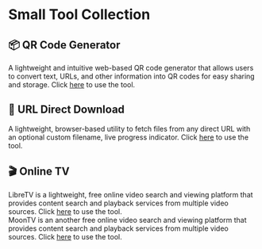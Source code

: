 # Small Tool Collection

## 📦 QR Code Generator

A lightweight and intuitive web-based QR code generator that allows users to convert text, URLs, and other information into QR codes for easy sharing and storage.
Click <a href="https://sean28.github.io/QRcode/">here</a> to use the tool.

## 🔗 URL Direct Download

A lightweight, browser-based utility to fetch files from any direct URL with an optional custom filename, live progress indicator. Click <a href="https://sean28.github.io/js-download/">here</a> to use the tool.

## 🎬 Online TV

LibreTV is a lightweight, free online video search and viewing platform that provides content search and playback services from multiple video sources. Click <a href="https://libretv-7lu.pages.dev">here</a> to use the tool.
<br>
MoonTV is an another free online video search and viewing platform that provides content search and playback services from multiple video sources. Click <a href="https://65ff1fda.moontv-txr.pages.dev/">here</a> to use the tool.


